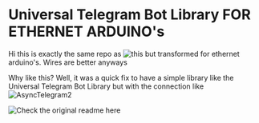 # Universal Telegram Bot Library FOR ETHERNET ARDUINO's
Hi this is exactly the same repo as ![this](https://github.com/witnessmenow/Universal-Arduino-Telegram-Bot) but transformed for ethernet arduino's. 
Wires are better anyways

Why like this? Well, it was a quick fix to have a simple library like the Universal Telegram Bot Library but with the connection like ![AsyncTelegram2](https://github.com/cotestatnt/AsyncTelegram2)


![Check the original readme here](https://github.com/witnessmenow/Universal-Arduino-Telegram-Bot)

